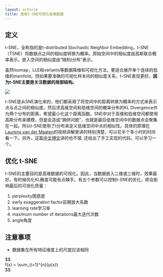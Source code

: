 ```yaml
---
layout: article
title: 使用t-SNE可视化高维数据
---
```


## 定义

t-SNE，全称指的是t-distributed Stochastic Neighbor Embedding，t-SNE（TSNE）将数据点之间的相似度转换为概率。原始空间中的相似度由高斯联合概率表示，嵌入空间的相似度由“随机t分布”表示。

虽然Isomap，LLE和variants等数据降维和可视化方法，更适合展开单个连续的低维的manifold。但如果要准确的可视化样本间的相似度关系，t-SNE表现更好。**因为t-SNE主要是关注数据的局部结构。**

  
![](http://39.106.118.77/wp-content/uploads/2019/08/fb2bec1f2ce4f8e2aeb59d72a5931c88.png)  

<!--more-->

t-SNE是从SNE演化来的，他们都采用了将空间中的距离转换为概率的方式来表示点与点之间的相似度，然后求高维空间和低维空间的概率分布的KL Divergence作为两个分布的距离，希望最小化这个距离函数。SNE中对于高维和低维空间都使用高斯分布来建模，但是会造成“拥挤问题”，也就是最后低维空间中的数据点会聚集在一起。所以t-SNE使用了t分布来定义低维空间中点的相似性。具体的原理在[Laurens van der Maaten](https://lvdmaaten.github.io/tsne/)的视频讲解里讲的特别清楚，可以花半个多小时的时间看一下。另外，这篇[中文博文](http://www.datakit.cn/blog/2017/02/05/t_sne_full.html)讲的也不错, 还给出了手工实现的代码，可以学习一个。

## 优化 t-SNE

t-SNE的主要目的是高维数据的可视化。因此，当数据嵌入二维或三维时，效果最好。有时候优化KL散度可能有点棘手。有五个参数可以控制t-SNE的优化，即会影响最后的可视化质量：

1.  perplexity困惑度
2.  early exaggeration factor前期放大系数
3.  learning rate学习率
4.  maximum number of iterations最大迭代次数
5.  angle角度

## 注意事项

- 数据集在所有特征维度上的尺度应该相同

\$\$  
f\(x\) = \\sum\_\{i=1\}\^\{n\}\{p\(x\)\}  
\$\$